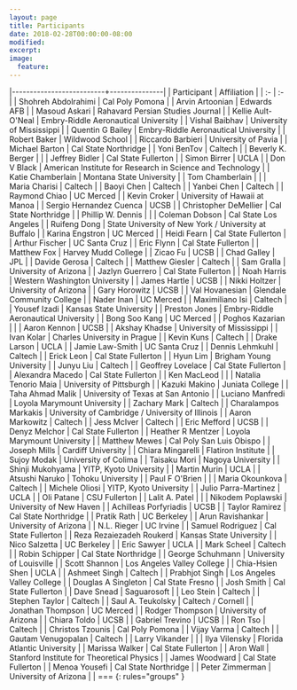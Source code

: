 ```yaml
---
layout: page
title: Participants
date: 2018-02-28T00:00:00-08:00
modified:
excerpt:
image:
  feature:
---
```


<style >
tbody tr:nth-child(odd)  {background: #FFF;}
tbody tr:nth-child(even) {background: #F5F5F5;}
tbody tr:hover {background: #ffa366;}
</style>

|--------------------------+---------------|
| Participant | Affiliation |
| :-                       | :-            |
| 	Shohreh Abdolrahimi	 | 	Cal Poly Pomona	 |
| 	Arvin Artoonian	 | 	Edwards AFB	 |
| 	Masoud Askari	 | 	Rahavard Persian Studies Journal	 |
| 	Kellie Ault-O'Neal	 | 	Embry-Riddle Aeronautical University	 |
| 	Vishal Baibhav	 | 	University of Mississippi	 |
| 	Quentin G Bailey	 | 	Embry-Riddle Aeronautical University	 |
| 	Robert Baker	 | 	Wildwood School	 |
| 	Riccardo Barbieri	 | 	University of Pavia	 |
| 	Michael Barton	 | 	Cal State Northridge	 |
| 	Yoni BenTov	 | 	Caltech	 |
| 	Beverly K. Berger	 | 		 |
| 	Jeffrey Bidler	 | 	Cal State Fullerton	 |
| 	Simon Birrer	 | 	UCLA	 |
| 	Don V Black	 | 	American Institute for Research in Science and Technology	 |
| 	Katie Chamberlain	 | 	Montana State University	 |
| 	Tom Chamberlain	 | 		 |
| 	Maria Charisi	 | 	Caltech	 |
| 	Baoyi Chen	 | 	Caltech	 |
| 	Yanbei Chen	 | 	Caltech	 |
| 	Raymond Chiao	 | 	UC Merced	 |
| 	Kevin Croker	 | 	University of Hawaii at Manoa	 |
| 	Sergio Hernandez Cuenca	 | 	UCSB	 |
| 	Christopher DeMellier	 | 	Cal State Northridge	 |
| 	Phillip W. Dennis	 | 		 |
| 	Coleman Dobson	 | 	Cal State Los Angeles	 |
| 	Ruifeng Dong	 | 	State University of New York / University at Buffalo	 |
| 	Karina Engstron	 | 	UC Merced	 |
| 	Heidi Fearn	 | 	Cal State Fullerton	 |
| 	Arthur Fischer	 | 	UC Santa Cruz	 |
| 	Eric Flynn	 | 	Cal State Fullerton 	 |
| 	Matthew Fox	 | 	Harvey Mudd College	 |
| 	Zicao Fu	 | 	UCSB	 |
| 	Chad Galley	 | 	JPL	 |
| 	Davide Gerosa	 | 	Caltech	 |
| 	Matthew Giesler	 | 	Caltech	 |
| 	Sam Gralla	 | 	University of Arizona	 |
| 	Jazlyn Guerrero	 | 	Cal State Fullerton	 |
| 	Noah Harris	 | 	Western Washington University	 |
| 	James Hartle	 | 	UCSB	 |
| 	Nikki Holtzer	 | 	University of Arizona	 |
| 	Gary Horowitz	 | 	UCSB	 |
| 	Val Hovanesian	 | 	Glendale Community College	 |
| 	Nader Inan	 | 	UC Merced	 |
| 	Maximiliano Isi	 | 	Caltech	 |
| 	Yousef Izadi	 | 	Kansas State University	 |
| 	Preston Jones	 | 	Embry-Riddle Aeronautical University	 |
| 	Bong Soo Kang	 | 	UC Merced	 |
| 	Poghos Kazarian	 | 		 |
| 	Aaron Kennon	 | 	UCSB	 |
| 	Akshay Khadse	 | 	University of Mississippi	 |
| 	Ivan Kolar	 | 	Charles University in Prague	 |
|   Kevin Kuns  |  Caltech  |
| 	Drake Larson	 | 	UCLA	 |
| 	Jamie Law-Smith	 | 	UC Santa Cruz	 |
| 	Dennis Lehmkuhl	 | 	Caltech	 |
| 	Erick Leon	 | 	Cal State Fullerton	 |
| 	Hyun Lim	 | 	Brigham Young University	 |
| 	Junyu Liu	 | 	Caltech	 |
| 	Geoffrey Lovelace	 | 	Cal State Fullerton	 |
| 	Alexandra Macedo	 | 	Cal State Fullerton	 |
| 	Ken MacLeod	 | 		 |
| 	Natalia Tenorio Maia	 | 	University of Pittsburgh	 |
| 	Kazuki Makino	 | 	Juniata College	 |
| 	Taha Ahmad Malik	 | 	University of Texas at San Antonio	 |
| 	Luciano Manfredi	 | 	Loyola Marymount University	 |
| 	Zachary Mark	 | 	Caltech	 |
| 	Charalampos Markakis	 | 	University of Cambridge / University of Illinois	 |
| 	Aaron Markowitz	 | 	Caltech	 |
| 	Jess McIver	 | 	Caltech	 |
| 	Eric Mefford	 | 	UCSB	 |
| 	Denyz Melchor	 | 	Cal State Fullerton	 |
| 	Heather R Mentzer	 | 	Loyola Marymount University	 |
| 	Matthew Mewes	 | 	Cal Poly San Luis Obispo	 |
| 	Joseph Mills	 | 	Cardiff University	 |
| 	Chiara Mingarelli	 | 	Flatiron Institute	 |
| 	Sujoy Modak	 | 	University of Colima	 |
| 	Taisaku Mori	 | 	Nagoya University	 |
| 	Shinji Mukohyama	 | 	YITP, Kyoto University	 |
| 	Martin Murin	 | 	UCLA	 |
| 	Atsushi Naruko	 | 	Tohoku University	 |
| 	Paul F O'Brien	 | 		 |
| 	Maria Okounkova	 | 	Caltech	 |
| 	Michele Oliosi	 | 	YITP, Kyoto University	 |
| 	Julio Parra-Martinez	 | 	UCLA	 |
| 	Oli Patane	 | 	CSU Fullerton 	 |
| 	Lalit A. Patel	 | 		 |
| 	Nikodem Poplawski	 | 	University of New Haven	 |
| 	Achilleas Porfyriadis	 | 	UCSB	 |
| 	Taylor Ramirez	 | 	Cal State Northridge	 |
| 	Pratik Rath	 | 	UC Berkeley	 |
| 	Arun Ravishankar	 | 	University of Arizona	 |
| 	N.L. Rieger	 | 	UC Irvine	 |
| 	Samuel Rodriguez	 | 	Cal State Fullerton	 |
| 	Reza Rezaiezadeh Roukerd	 | 	Kansas State University	 |
| 	Nico Salzetta	 | 	UC Berkeley	 |
| 	Eric Sawyer	 | 	UCLA	 |
| 	Mark Scheel	 | 	Caltech	 |
| 	Robin Schipper	 | 	Cal State Northridge	 |
| 	George Schuhmann	 | 	University of Louisville	 |
| 	Scott Shannon	 | 	Los Angeles Valley College	 |
| 	Chia-Hsien Shen	 | 	UCLA	 |
| 	Ashmeet Singh	 | 	Caltech	 |
| 	Prabhjot Singh	 | 	Los Angeles Valley College	 |
| 	Douglas A Singleton	 | 	Cal State Fresno	 |
| 	Josh Smith	 | 	Cal State Fullerton	 |
| 	Dave Snead	 | 	Saguarosoft	 |
| 	Leo Stein	 | 	Caltech	 |
| 	Stephen Taylor	 | 	Caltech	 |
| 	Saul A. Teukolsky	 | 	Caltech / Cornell	 |
| 	Jonathan Thompson	 | 	UC Merced	 |
| 	Rodger Thompson	 | 	University of Arizona	 |
| 	Chiara Toldo	 | 	UCSB	 |
| 	Gabriel Trevino	 | 	UCSB	 |
| 	Ron Tso	 | 	Caltech	 |
| 	Christos Tzounis	 | 	Cal Poly Pomona	 |
| 	Vijay Varma	 | 	Caltech	 |
| 	Gautam Venugopalan	 | 	Caltech	 |
| 	Larry Vikander	 | 		 |
| 	Ilya Vilensky	 | 	Florida Atlantic University	 |
| 	Marissa Walker	 | 	Cal State Fullerton	 |
| 	Aron Wall	 | 	Stanford Institute for Theoretical Physics	 |
| 	James Woodward	 | 	Cal State Fullerton	 |
| 	Menoa Yousefi	 | 	Cal State Northridge	 |
| 	Peter Zimmerman	 | 	University of Arizona	 |
| ===
{: rules="groups" }
